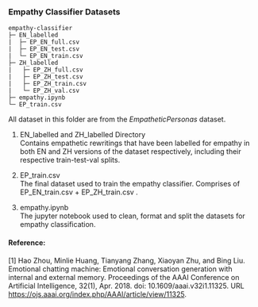 ### Empathy Classifier Datasets
```
empathy-classifier
├─ EN_labelled
|  ├─ EP_EN_full.csv
|  ├─ EP_EN_test.csv
|  └─ EP_EN_train.csv
├─ ZH_labelled
|   ├─ EP_ZH_full.csv
|   ├─ EP_ZH_test.csv
|   ├─ EP_ZH_train.csv
|   └─ EP_ZH_val.csv
├─ empathy.ipynb
└─ EP_train.csv
```

All dataset in this folder are from the <i>EmpatheticPersonas</i> dataset.

1. EN_labelled and ZH_labelled Directory<br>
Contains empathetic rewritings that have been labelled for empathy in both EN and ZH versions of the dataset respectively, including their respective train-test-val splits.

2. EP_train.csv <br>
The final dataset used to train the empathy classifier. Comprises of EP_EN_train.csv + EP_ZH_train.csv .

3. empathy.ipynb <br>
The jupyter notebook used to clean, format and split the datasets for empathy classification.

#### Reference:
[1] Hao Zhou, Minlie Huang, Tianyang Zhang, Xiaoyan Zhu, and Bing Liu. Emotional chatting machine: Emotional conversation generation with internal and external memory. Proceedings of the AAAI Conference on Artificial Intelligence, 32(1), Apr. 2018. doi: 10.1609/aaai.v32i1.11325. URL https://ojs.aaai.org/index.php/AAAI/article/view/11325. 